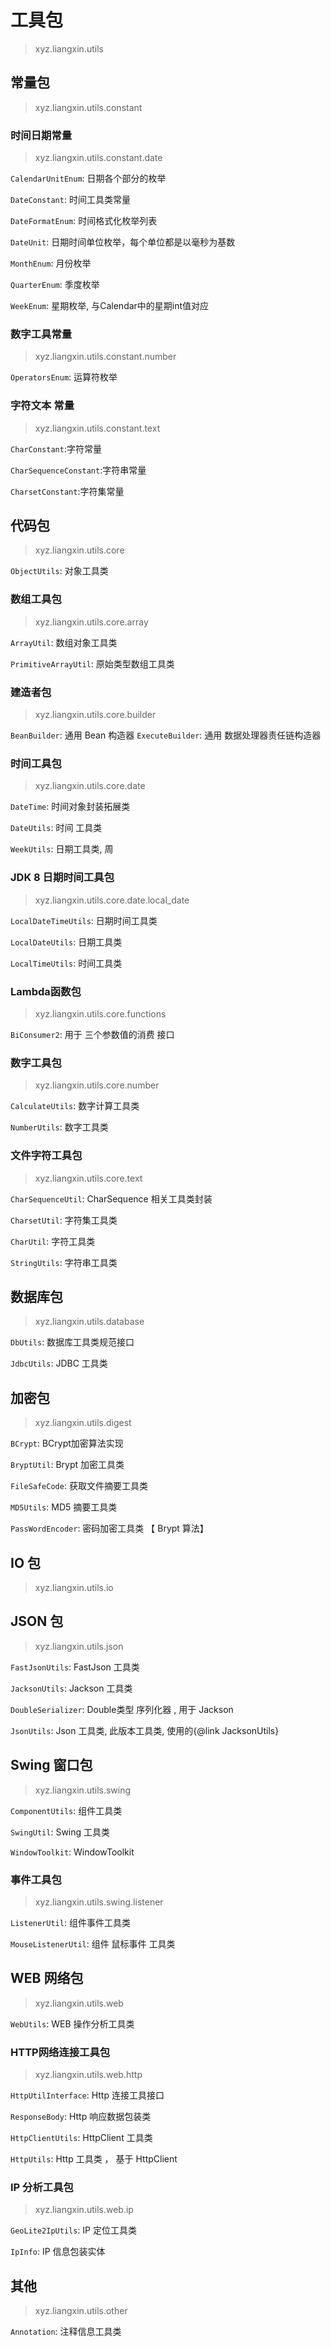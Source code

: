 # 工具包

> xyz.liangxin.utils

## 常量包

> xyz.liangxin.utils.constant

### 时间日期常量

> xyz.liangxin.utils.constant.date

`CalendarUnitEnum`: 日期各个部分的枚举

`DateConstant`:  时间工具类常量

`DateFormatEnum`: 时间格式化枚举列表

`DateUnit`: 日期时间单位枚举，每个单位都是以毫秒为基数

`MonthEnum`: 月份枚举

`QuarterEnum`: 季度枚举

`WeekEnum`:   星期枚举, 与Calendar中的星期int值对应

### 数字工具常量

> xyz.liangxin.utils.constant.number

`OperatorsEnum`: 运算符枚举

### 字符文本 常量

> xyz.liangxin.utils.constant.text

`CharConstant`:字符常量

`CharSequenceConstant`:字符串常量

`CharsetConstant`:字符集常量

## 代码包

> xyz.liangxin.utils.core

`ObjectUtils`: 对象工具类

### 数组工具包

> xyz.liangxin.utils.core.array

`ArrayUtil`: 数组对象工具类

`PrimitiveArrayUtil`: 原始类型数组工具类

### 建造者包

> xyz.liangxin.utils.core.builder

`BeanBuilder`: 通用 Bean 构造器
`ExecuteBuilder`: 通用 数据处理器责任链构造器

### 时间工具包

> xyz.liangxin.utils.core.date

`DateTime`: 时间对象封装拓展类

`DateUtils`: 时间 工具类

`WeekUtils`: 日期工具类, 周

### JDK 8 日期时间工具包

> xyz.liangxin.utils.core.date.local_date

`LocalDateTimeUtils`: 日期时间工具类

`LocalDateUtils`: 日期工具类

`LocalTimeUtils`: 时间工具类

### Lambda函数包

> xyz.liangxin.utils.core.functions

`BiConsumer2`: 用于 三个参数值的消费 接口

### 数字工具包

> xyz.liangxin.utils.core.number

`CalculateUtils`: 数字计算工具类

`NumberUtils`: 数字工具类

### 文件字符工具包

> xyz.liangxin.utils.core.text

`CharSequenceUtil`: CharSequence 相关工具类封装

`CharsetUtil`: 字符集工具类

`CharUtil`: 字符工具类

`StringUtils`: 字符串工具类

## 数据库包

> xyz.liangxin.utils.database

`DbUtils`: 数据库工具类规范接口

`JdbcUtils`: JDBC 工具类

## 加密包

> xyz.liangxin.utils.digest

`BCrypt`: BCrypt加密算法实现

`BryptUtil`: Brypt 加密工具类

`FileSafeCode`: 获取文件摘要工具类

`MD5Utils`:  MD5 摘要工具类

`PassWordEncoder`:  密码加密工具类 【 Brypt 算法】

## IO 包

> xyz.liangxin.utils.io

## JSON 包

> xyz.liangxin.utils.json

`FastJsonUtils`: FastJson 工具类

`JacksonUtils`:  Jackson 工具类

`DoubleSerializer`: Double类型 序列化器 , 用于 Jackson

`JsonUtils`:  Json 工具类, 此版本工具类, 使用的{@link JacksonUtils}

## Swing 窗口包

> xyz.liangxin.utils.swing

`ComponentUtils`: 组件工具类

`SwingUtil`: Swing 工具类

`WindowToolkit`: WindowToolkit

### 事件工具包

> xyz.liangxin.utils.swing.listener

`ListenerUtil`: 组件事件工具类

`MouseListenerUtil`: 组件 鼠标事件 工具类

## WEB 网络包

> xyz.liangxin.utils.web


`WebUtils`:  WEB 操作分析工具类

### HTTP网络连接工具包

> xyz.liangxin.utils.web.http

`HttpUtilInterface`:  Http 连接工具接口

`ResponseBody`:  Http 响应数据包装类

`HttpClientUtils`:  HttpClient 工具类

`HttpUtils`:  Http 工具类 ， 基于 HttpClient

### IP 分析工具包

> xyz.liangxin.utils.web.ip

`GeoLite2IpUtils`: IP 定位工具类

`IpInfo`: IP 信息包装实体

## 其他

> xyz.liangxin.utils.other

`Annotation`: 注释信息工具类